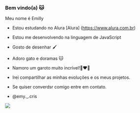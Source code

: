 ### Bem vindo(a) 🐱

Meu nome é Emilly

- Estou estudando no Alura [Alura] (https://www.alura.com.br)
- Estou me desenvolvendo na linguagem de JavaScript
- Gosto de desenhar 🖌️
- Adoro gato e doramas 🐱
- Namoro um garoto muito incrível!👩‍❤️‍👨
- Irei compartilhar as minhas evoluções e os meus projetos.

- Se quiser converdsr comigo entre em contato.
- @emy._.cris


![](https://media.tenor.com/TGgky3DfKCAAAAAC/uncanny-cat-gif.gif)
